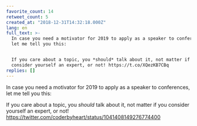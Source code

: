```yaml
---
favorite_count: 14
retweet_count: 5
created_at: "2018-12-31T14:32:18.000Z"
lang: en
full_text: >-
  In case you need a motivator for 2019 to apply as a speaker to conferences,
  let me tell you this: 


  If you care about a topic, you *should* talk about it, not matter if you
  consider yourself an expert, or not! https://t.co/XQezKB7CBq
replies: []
---
```


In case you need a motivator for 2019 to apply as a speaker to conferences, let
me tell you this:

If you care about a topic, you _should_ talk about it, not matter if you
consider yourself an expert, or not!
<https://twitter.com/coderbyheart/status/1041408149276774400>

